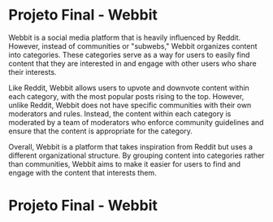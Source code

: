 # Projeto Final - Webbit

Webbit is a social media platform that is heavily influenced by Reddit. However, instead of communities or "subwebs," Webbit organizes content into categories. These categories serve as a way for users to easily find content that they are interested in and engage with other users who share their interests.

Like Reddit, Webbit allows users to upvote and downvote content within each category, with the most popular posts rising to the top. However, unlike Reddit, Webbit does not have specific communities with their own moderators and rules. Instead, the content within each category is moderated by a team of moderators who enforce community guidelines and ensure that the content is appropriate for the category.

Overall, Webbit is a platform that takes inspiration from Reddit but uses a different organizational structure. By grouping content into categories rather than communities, Webbit aims to make it easier for users to find and engage with the content that interests them.


# Projeto Final - Webbit